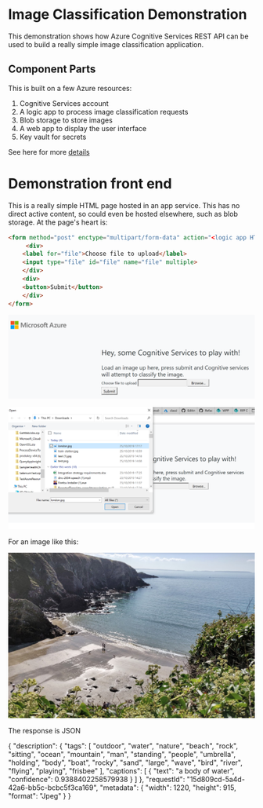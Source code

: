 # Image Classification Demonstration

This demonstration shows how Azure Cognitive Services REST API can be used to build a really simple image classification application.

## Component Parts
This is built on a few Azure resources:
1. Cognitive Services account
2. A logic app to process image classification requests
3. Blob storage to store images
4. A web app to display the user interface
5. Key vault for secrets

See here for more [details](https://github.com/jometzg/image-classification/tree/master/logic-app)

# Demonstration front end
This is a really simple HTML page hosted in an app service. This has no direct active content, so could even be hosted elsewhere, such as blob storage. At the page's heart is:

```html
<form method="post" enctype="multipart/form-data" action="<logic app HTTP trigger URL>">
     <div>
    <label for="file">Choose file to upload</label>
    <input type="file" id="file" name="file" multiple>
    </div>
    <div>
    <button>Submit</button>
    </div>
</form>
```
![alt text](https://github.com/jometzg/image-classification/blob/master/user-interface/front-end.png "Simple demo front end")

![alt text](https://github.com/jometzg/image-classification/blob/master/user-interface/front-end-select-image.png "Select and image file to upload")

For an image like this:

![alt text](https://github.com/jometzg/image-classification/blob/master/user-interface/beech.png "London")

The response is JSON
>
{
	"description": {
		"tags": [
			"outdoor",
			"water",
			"nature",
			"beach",
			"rock",
			"sitting",
			"ocean",
			"mountain",
			"man",
			"standing",
			"people",
			"umbrella",
			"holding",
			"body",
			"boat",
			"rocky",
			"sand",
			"large",
			"wave",
			"bird",
			"river",
			"flying",
			"playing",
			"frisbee"
		],
		"captions": [
			{
				"text": "a body of water",
				"confidence": 0.9388402258579938
			}
		]
	},
	"requestId": "15d809cd-5a4d-42a6-bb5c-bcbc5f3ca169",
	"metadata": {
		"width": 1220,
		"height": 915,
		"format": "Jpeg"
	}
}
